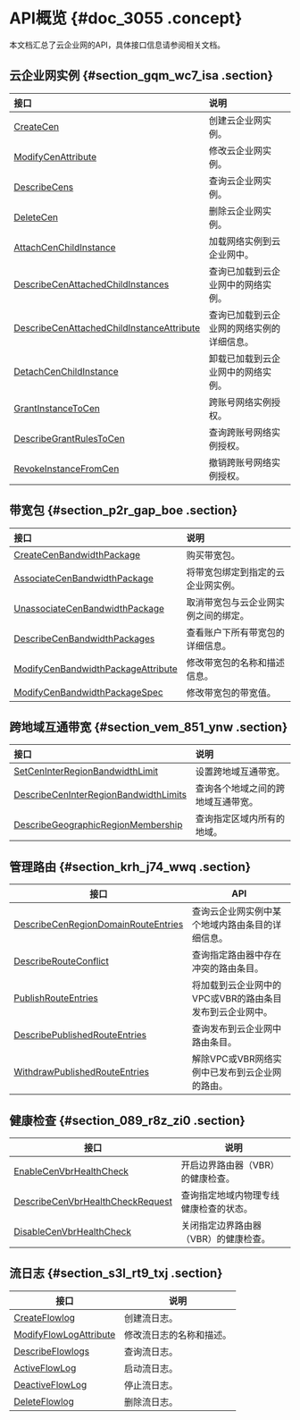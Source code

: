 # API概览 {#doc_3055 .concept}

本文档汇总了云企业网的API，具体接口信息请参阅相关文档。

## 云企业网实例 {#section_gqm_wc7_isa .section}

|接口|说明|
|:-|:-|
|[CreateCen](cn.zh-CN/API参考/云企业网实例/CreateCen.md#)|创建云企业网实例。|
|[ModifyCenAttribute](cn.zh-CN/API参考/云企业网实例/ModifyCenAttribute.md#)|修改云企业网实例。|
|[DescribeCens](cn.zh-CN/API参考/云企业网实例/DescribeCens.md#)|查询云企业网实例。|
|[DeleteCen](cn.zh-CN/API参考/云企业网实例/DeleteCen.md#)|删除云企业网实例。|
|[AttachCenChildInstance](cn.zh-CN/API参考/云企业网实例/AttachCenChildInstance.md#)|加载网络实例到云企业网中。|
|[DescribeCenAttachedChildInstances](cn.zh-CN/API参考/云企业网实例/DescribeCenAttachedChildInstances.md#)|查询已加载到云企业网中的网络实例。|
|[DescribeCenAttachedChildInstanceAttribute](cn.zh-CN/API参考/云企业网实例/DescribeCenAttachedChildInstanceAttribute.md#)|查询已加载到云企业网的网络实例的详细信息。|
|[DetachCenChildInstance](cn.zh-CN/API参考/云企业网实例/DetachCenChildInstance.md#)|卸载已加载到云企业网中的网络实例。|
|[GrantInstanceToCen](cn.zh-CN/API参考/云企业网实例/GrantInstanceToCen.md#)|跨账号网络实例授权。|
|[DescribeGrantRulesToCen](cn.zh-CN/API参考/云企业网实例/DescribeGrantRulesToCen.md#)|查询跨账号网络实例授权。|
|[RevokeInstanceFromCen](cn.zh-CN/API参考/云企业网实例/RevokeInstanceFromCen.md#)|撤销跨账号网络实例授权。|

## 带宽包 {#section_p2r_gap_boe .section}

|接口|说明|
|:-|:-|
|[CreateCenBandwidthPackage](cn.zh-CN/API参考/带宽包/CreateCenBandwidthPackage.md#)|购买带宽包。|
|[AssociateCenBandwidthPackage](cn.zh-CN/API参考/带宽包/AssociateCenBandwidthPackage.md#)|将带宽包绑定到指定的云企业网实例。|
|[UnassociateCenBandwidthPackage](cn.zh-CN/API参考/带宽包/UnassociateCenBandwidthPackage.md#)|取消带宽包与云企业网实例之间的绑定。|
|[DescribeCenBandwidthPackages](cn.zh-CN/API参考/带宽包/DescribeCenBandwidthPackages.md#)|查看账户下所有带宽包的详细信息。|
|[ModifyCenBandwidthPackageAttribute](cn.zh-CN/API参考/带宽包/ModifyCenBandwidthPackageAttribute.md#)|修改带宽包的名称和描述信息。|
|[ModifyCenBandwidthPackageSpec](cn.zh-CN/API参考/带宽包/ModifyCenBandwidthPackageSpec.md#)|修改带宽包的带宽值。|

## 跨地域互通带宽 {#section_vem_851_ynw .section}

|接口|说明|
|:-|:-|
|[SetCenInterRegionBandwidthLimit](cn.zh-CN/API参考/跨地域互通带宽/SetCenInterRegionBandwidthLimit.md#)|设置跨地域互通带宽。|
|[DescribeCenInterRegionBandwidthLimits](cn.zh-CN/API参考/跨地域互通带宽/DescribeCenInterRegionBandwidthLimits.md#)|查询各个地域之间的跨地域互通带宽。|
|[DescribeGeographicRegionMembership](cn.zh-CN/API参考/跨地域互通带宽/DescribeGeographicRegionMembership.md#)|查询指定区域内所有的地域。|

## 管理路由 {#section_krh_j74_wwq .section}

|接口|API|
|--|---|
|[DescribeCenRegionDomainRouteEntries](cn.zh-CN/API参考/管理路由/DescribeCenRegionDomainRouteEntries.md#)|查询云企业网实例中某个地域内路由条目的详细信息。|
|[DescribeRouteConflict](cn.zh-CN/API参考/管理路由/DescribeRouteConflict.md#)|查询指定路由器中存在冲突的路由条目。|
|[PublishRouteEntries](cn.zh-CN/API参考/管理路由/PublishRouteEntries.md#)|将加载到云企业网中的VPC或VBR的路由条目发布到云企业网中。|
|[DescribePublishedRouteEntries](cn.zh-CN/API参考/管理路由/DescribePublishedRouteEntries.md#)|查询发布到云企业网中路由条目。|
|[WithdrawPublishedRouteEntries](cn.zh-CN/API参考/管理路由/WithdrawPublishedRouteEntries.md#)|解除VPC或VBR网络实例中已发布到云企业网的路由。|

## 健康检查 {#section_089_r8z_zi0 .section}

|接口|说明|
|--|--|
|[EnableCenVbrHealthCheck](cn.zh-CN/API参考/健康检查/EnableCenVbrHealthCheck.md#)|开启边界路由器（VBR）的健康检查。|
|[DescribeCenVbrHealthCheckRequest](cn.zh-CN/API参考/健康检查/DescribeCenVbrHealthCheckRequest.md#)|查询指定地域内物理专线健康检查的状态。|
|[DisableCenVbrHealthCheck](cn.zh-CN/API参考/健康检查/DisableCenVbrHealthCheck.md#)|关闭指定边界路由器（VBR）的健康检查。|

## 流日志 {#section_s3l_rt9_txj .section}

|接口|说明|
|--|--|
|[CreateFlowlog](cn.zh-CN/API参考/流日志/CreateFlowlog.md#)|创建流日志。|
|[ModifyFlowLogAttribute](cn.zh-CN/API参考/流日志/ModifyFlowLogAttribute.md#)|修改流日志的名称和描述。|
|[DescribeFlowlogs](cn.zh-CN/API参考/流日志/DescribeFlowlogs.md#)|查询流日志。|
|[ActiveFlowLog](cn.zh-CN/API参考/流日志/ActiveFlowLog.md#)|启动流日志。|
|[DeactiveFlowLog](cn.zh-CN/API参考/流日志/DeactiveFlowLog.md#)|停止流日志。|
|[DeleteFlowlog](cn.zh-CN/API参考/流日志/DeleteFlowlog.md#)|删除流日志。|

